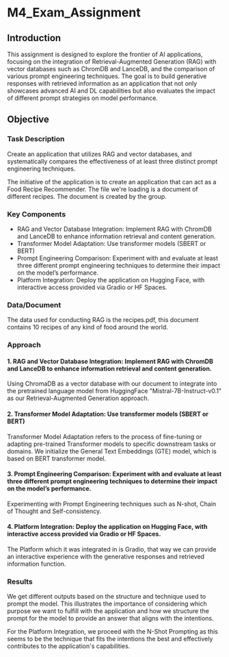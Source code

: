 # M4_Exam_Assignment

## Introduction
This assignment is designed to explore the frontier of AI applications, focusing on the integration of Retrieval-Augmented Generation (RAG) with vector databases such as ChromDB and LanceDB, and the comparison of various prompt engineering techniques. The goal is to build generative responses with retrieved information as an application that not only showcases advanced AI and DL capabilities but also evaluates the impact of different prompt strategies on model performance.

## Objective
### Task Description
Create an application that utilizes RAG and vector databases, and systematically compares the effectiveness of at least three distinct prompt engineering techniques.

The initiative of the application is to create an application that can act as a Food Recipe Recommender. The file we're loading is a document of different recipes. The document is created by the group.

### Key Components
- RAG and Vector Database Integration: Implement RAG with ChromDB and LanceDB to enhance information retrieval and content generation.
- Transformer Model Adaptation: Use transformer models (SBERT or BERT)
- Prompt Engineering Comparison: Experiment with and evaluate at least three different prompt engineering techniques to determine their impact on the model’s performance.
- Platform Integration: Deploy the application on Hugging Face, with interactive access provided via Gradio or HF Spaces.

### Data/Document
The data used for conducting RAG is the recipes.pdf, this document contains 10 recipes of any kind of food around the world.

### Approach

#### 1. RAG and Vector Database Integration: Implement RAG with ChromDB and LanceDB to enhance information retrieval and content generation.
Using ChromaDB as a vector database with our document to integrate into the pretrained language model from HuggingFace "Mistral-7B-Instruct-v0.1" as our Retrieval-Augmented Generation approach.

#### 2. Transformer Model Adaptation: Use transformer models (SBERT or BERT)
Transformer Model Adaptation refers to the process of fine-tuning or adapting pre-trained Transformer models to specific downstream tasks or domains. We initialize the General Text Embeddings (GTE) model, which is based on BERT transformer model.

#### 3. Prompt Engineering Comparison: Experiment with and evaluate at least three different prompt engineering techniques to determine their impact on the model’s performance.
Experimenting with Prompt Engineering techniques such as N-shot, Chain of Thought and Self-consistency. 

#### 4. Platform Integration: Deploy the application on Hugging Face, with interactive access provided via Gradio or HF Spaces.
The Platform which it was integrated in is Gradio, that way we can provide an interactive experience with the generative responses and retrieved information function.

### Results
We get different outputs based on the structure and technique used to prompt the model.
This illustrates the importance of considering which purpose we want to fulfill with the application and how we structure the prompt for the model to provide an answer that aligns with the intentions.

For the Platform Integration, we proceed with the N-Shot Prompting as this seems to be the technique that fits the intentions the best and effectively contributes to the application's capabilities.
